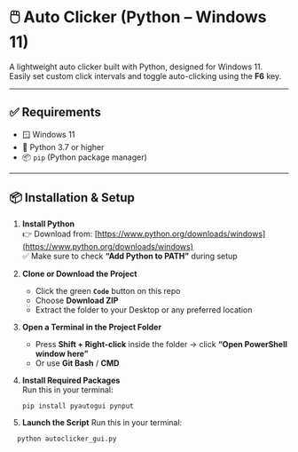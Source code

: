 # 🖱️ Auto Clicker (Python – Windows 11)

A lightweight auto clicker built with Python, designed for Windows 11.  
Easily set custom click intervals and toggle auto-clicking using the **F6** key.

---

## ✅ Requirements

- 🪟 Windows 11  
- 🐍 Python 3.7 or higher  
- 📦 `pip` (Python package manager)

---

## 📦 Installation & Setup

1. **Install Python**  
   👉 Download from: [https://www.python.org/downloads/windows](https://www.python.org/downloads/windows)  
   ✅ Make sure to check **“Add Python to PATH”** during setup

2. **Clone or Download the Project**  
   - Click the green **`Code`** button on this repo  
   - Choose **Download ZIP**  
   - Extract the folder to your Desktop or any preferred location

3. **Open a Terminal in the Project Folder**  
   - Press **Shift + Right-click** inside the folder → click **“Open PowerShell window here”**  
   - Or use **Git Bash** / **CMD**

4. **Install Required Packages**  
   Run this in your terminal:
   ```bash
   pip install pyautogui pynput
5. **Launch the Script**
   Run this in your terminal:
```bash
  python autoclicker_gui.py



